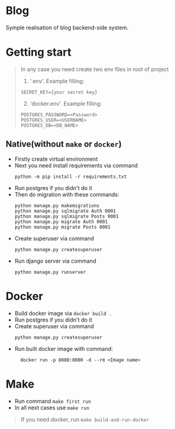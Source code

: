 # Blog
Symple realisation of blog backend-side system.  

# Getting start

> In any case you need create two env files in root of project
> 1. '.env'. Example filling:
>   ```
>   SECRET_KEY={your secret key}
>   ```
> 2. 'docker.env'. Example filling:
>   ```
>   POSTGRES_PASSWORD=<Password>
>   POSTGRES_USER=<USERNAME>
>   POSTGRES_DB=<DB_NAME>
>   ```

## Native(without `make` or `docker`)
- Firstly create virtual environment
- Next you need install requirements via command
    ```shell
    python -m pip install -r requirements.txt
    ```
- Run postgres if you didn't do it
- Then do migration with these commands:
    ```shell
    python manage.py makemigrations
    python manage.py sqlmigrate Auth 0001
    python manage.py sqlmigrate Posts 0001
    python manage.py migrate Auth 0001
    python manage.py migrate Posts 0001
    ```
- Create superuser via command
  ```shell
  python manage.py createsuperuser 
  ```
- Run django server via command
    ```shell
    python manage.py runserver
    ```

# Docker
- Build docker image via `docker build .`
- Run postgres if you didn't do it
- Create superuser via command
  ```shell
  python manage.py createsuperuser 
  ```
- Run built docker image with command:
  ```shell
	docker run -p 8080:8080 -d --rm <Image name>
  ```

# Make
- Run command `make first run`
- In all next cases use `make run`

> If you need docker, run `make build-and-run-docker`